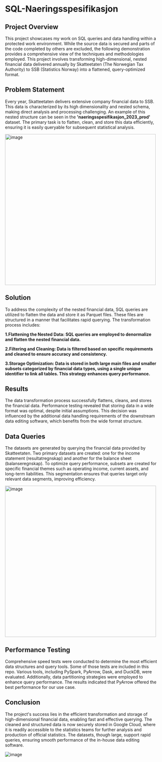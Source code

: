 # SQL-Naeringsspesifikasjon

## Project Overview

This project showcases my work on SQL queries and data handling within a protected work environment. While the source data is secured and parts of the code completed by others are excluded, the following demonstration provides a comprehensive view of the techniques and methodologies employed. This project involves transforming high-dimensional, nested financial data delivered annually by Skatteetaten (The Norwegian Tax Authority) to SSB (Statistics Norway) into a flattened, query-optimized format.

## Problem Statement

Every year, Skatteetaten delivers extensive company financial data to SSB. This data is characterized by its high dimensionality and nested schema, making direct analysis and processing challenging. An example of this nested structure can be seen in the **'naeringsspesifikasjon_2023_prod'** dataset. The primary task is to flatten, clean, and store this data efficiently, ensuring it is easily queryable for subsequent statistical analysis.

<img width="498" alt="image" src="https://github.com/user-attachments/assets/a50177c7-be15-473f-840b-71785d5d2c17">



## Solution

To address the complexity of the nested financial data, SQL queries are utilized to flatten the data and store it as Parquet files. These files are structured in a manner that facilitates rapid querying. The transformation process includes:

**1.Flattening the Nested Data: SQL queries are employed to denormalize and flatten the nested financial data.**

**2.Filtering and Cleaning: Data is filtered based on specific requirements and cleaned to ensure accuracy and consistency.**

**3.Storage Optimization: Data is stored in both large main files and smaller subsets categorized by financial data types, using a single unique identifier to link all tables. This strategy enhances query performance.**

## Results

The data transformation process successfully flattens, cleans, and stores the financial data. Performance testing revealed that storing data in a wide format was optimal, despite initial assumptions. This decision was influenced by the additional data handling requirements of the downstream data editing software, which benefits from the wide format structure.

## Data Queries

The datasets are generated by querying the financial data provided by Skatteetaten. Two primary datasets are created: one for the income statement (resultatregnskap) and another for the balance sheet (balanseregnskap). To optimize query performance, subsets are created for specific financial themes such as operating income, current assets, and long-term liabilities. This segmentation ensures that queries target only relevant data segments, improving efficiency.

<img width="499" alt="image" src="https://github.com/user-attachments/assets/398e432a-9f48-4b85-b4cb-ca670001addf">



## Performance Testing

Comprehensive speed tests were conducted to determine the most efficient data structures and query tools. Some of those tests are included in this repo. Various tools, including PySpark, PyArrow, Dask, and DuckDB, were evaluated. Additionally, data partitioning strategies were employed to enhance query performance. The results indicated that PyArrow offered the best performance for our use case.

## Conclusion
The project's success lies in the efficient transformation and storage of high-dimensional financial data, enabling fast and effective querying. The cleaned and structured data is now securely stored in Google Cloud, where it is readily accessible to the statistics teams for further analysis and production of official statistics. The datasets, though large, support rapid queries, ensuring smooth performance of the in-house data editing software.

![image](https://github.com/user-attachments/assets/4fb9f7d7-815e-45cc-bcfa-d6545fd828a4)
